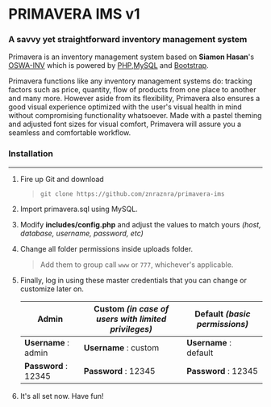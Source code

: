 # PRIMAVERA IMS v1

### A savvy yet straightforward inventory management system

Primavera is an inventory management system based on **Siamon Hasan**'s [OSWA-INV](https://oswapp.com) which is powered by [PHP](http://php.net/),[MySQL](https://www.mysql.com/) and [Bootstrap](http://getbootstrap.com/). 

Primavera functions like any inventory management systems do: tracking factors such as price, quantity, flow of products from one place to another and many more. However aside from its flexibility, Primavera also ensures a good visual experience optimized with the user's visual health in mind without compromising functionality whatsoever. Made with a pastel theming and adjusted font sizes for visual comfort, Primavera will assure you a seamless and comfortable workflow.

### Installation
****

1. Fire up Git and download
   > `git clone https://github.com/znraznra/primavera-ims`
2. Import primavera.sql using MySQL.
3. Modify **includes/config.php** and adjust the values to match yours *(host, database, username, password, etc)*
4. Change all folder permissions inside uploads folder.
   > Add them to group call `www` or `777`, whichever's applicable.
5. Finally, log in using these master credentials that you can change or customize later on.

   Admin                | Custom *(in case of users with limited privileges)* | Default *(basic permissions)*
   ---------------------| --------------------------------------------------- | -----------------------------
   **Username** : admin | **Username** : custom                               | **Username** : default
   **Password** : 12345 | **Password** : 12345                                | **Password** : 12345

6. It's all set now. Have fun!  

